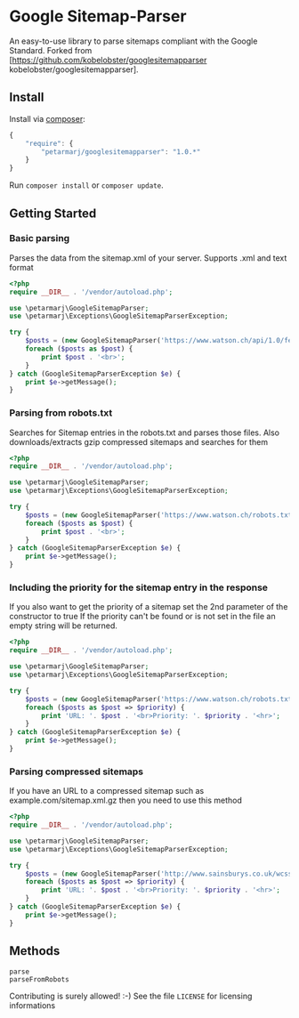 # Google Sitemap-Parser
An easy-to-use library to parse sitemaps compliant with the Google Standard. Forked from [https://github.com/kobelobster/googlesitemapparser kobelobster/googlesitemapparser].

## Install

Install via [composer](https://getcomposer.org):

```javascript
{
    "require": {
        "petarmarj/googlesitemapparser": "1.0.*"
    }
}
```

Run `composer install` or `composer update`.

## Getting Started

### Basic parsing
Parses the data from the sitemap.xml of your server. Supports .xml and text format

```php
<?php
require __DIR__ . '/vendor/autoload.php';

use \petarmarj\GoogleSitemapParser;
use \petarmarj\Exceptions\GoogleSitemapParserException;

try {
    $posts = (new GoogleSitemapParser('https://www.watson.ch/api/1.0/feed/googlesitemap.xml'))->parse();
    foreach ($posts as $post) {
        print $post . '<br>';
    }
} catch (GoogleSitemapParserException $e) {
    print $e->getMessage();
}
```

### Parsing from robots.txt
Searches for Sitemap entries in the robots.txt and parses those files. Also downloads/extracts gzip compressed sitemaps and searches for them

```php
<?php
require __DIR__ . '/vendor/autoload.php';

use \petarmarj\GoogleSitemapParser;
use \petarmarj\Exceptions\GoogleSitemapParserException;

try {
    $posts = (new GoogleSitemapParser('https://www.watson.ch/robots.txt'))->parseFromRobots();
    foreach ($posts as $post) {
        print $post . '<br>';
    }
} catch (GoogleSitemapParserException $e) {
    print $e->getMessage();
}
```

### Including the priority for the sitemap entry in the response
If you also want to get the priority of a sitemap set the 2nd parameter of the constructor to true 
If the priority can't be found or is not set in the file an empty string will be returned.

```php
<?php
require __DIR__ . '/vendor/autoload.php';

use \petarmarj\GoogleSitemapParser;
use \petarmarj\Exceptions\GoogleSitemapParserException;

try {
    $posts = (new GoogleSitemapParser('https://www.watson.ch/robots.txt', true))->parseFromRobots();
    foreach ($posts as $post => $priority) {
        print 'URL: '. $post . '<br>Priority: '. $priority . '<hr>';
    }
} catch (GoogleSitemapParserException $e) {
    print $e->getMessage();
}
```

### Parsing compressed sitemaps
If you have an URL to a compressed sitemap such as example.com/sitemap.xml.gz then you need to use this method

```php
<?php
require __DIR__ . '/vendor/autoload.php';

use \petarmarj\GoogleSitemapParser;
use \petarmarj\Exceptions\GoogleSitemapParserException;

try {
    $posts = (new GoogleSitemapParser('http://www.sainsburys.co.uk/wcsstore/robots/sitemap_10151_4.xml.gz'))->parseCompressed();
    foreach ($posts as $post => $priority) {
        print 'URL: '. $post . '<br>Priority: '. $priority . '<hr>';
    }
} catch (GoogleSitemapParserException $e) {
    print $e->getMessage();
}
```

## Methods

`parse`  
`parseFromRobots`

Contributing is surely allowed! :-) See the file `LICENSE` for licensing informations
